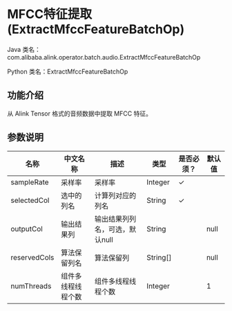 # MFCC特征提取 (ExtractMfccFeatureBatchOp)
Java 类名：com.alibaba.alink.operator.batch.audio.ExtractMfccFeatureBatchOp

Python 类名：ExtractMfccFeatureBatchOp


## 功能介绍

从 Alink Tensor 格式的音频数据中提取 MFCC 特征。

## 参数说明

| 名称 | 中文名称 | 描述 | 类型 | 是否必须？ | 默认值 |
| --- | --- | --- | --- | --- | --- |
| sampleRate | 采样率 | 采样率 | Integer | ✓ |  |
| selectedCol | 选中的列名 | 计算列对应的列名 | String | ✓ |  |
| outputCol | 输出结果列 | 输出结果列列名，可选，默认null | String |  | null |
| reservedCols | 算法保留列名 | 算法保留列 | String[] |  | null |
| numThreads | 组件多线程线程个数 | 组件多线程线程个数 | Integer |  | 1 |
